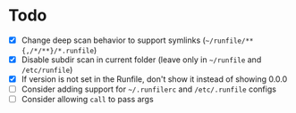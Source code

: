 Todo
====

- [x] Change deep scan behavior to support symlinks (`~/runfile/**{,/*/**}/*.runfile`)
- [x] Disable subdir scan in current folder (leave only in `~/runfile` and `/etc/runfile`)
- [x] If version is not set in the Runfile, don't show it instead of showing 0.0.0
- [ ] Consider adding support for `~/.runfilerc` and `/etc/.runfile` configs
- [ ] Consider allowing `call` to pass args
